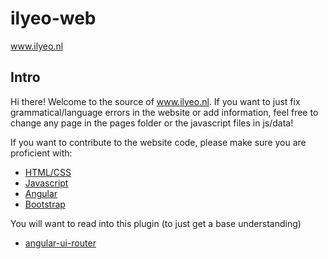 # ilyeo-web
www.ilyeo.nl
## Intro
Hi there! Welcome to the source of www.ilyeo.nl. 
If you want to just fix grammatical/language errors in the website or add information, feel free to change any page in
the pages folder or the javascript files in js/data!

If you want to contribute to the website code, please make sure you are proficient with:
  * [HTML/CSS](http://www.w3schools.com/css/)
  * [Javascript](http://www.w3schools.com/Js/)
  * [Angular](https://docs.angularjs.org/tutorial/step_00)
  * [Bootstrap](http://getbootstrap.com/)

You will want to read into this plugin (to just get a base understanding)
  * [angular-ui-router](https://github.com/angular-ui/ui-router)
